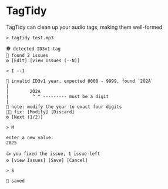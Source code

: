 # TagTidy
TagTidy can clean up your audio tags, making them well-formed

```
> tagtidy test.mp3

🕵️ detected ID3v1 tag
🐛 found 2 issues
⚙️ [Edit] [view Issues (--N)]

> I --1

🚨 invalid ID3v1 year, expected 0000 - 9999, found `2Ō2A`
| 
|        2Ō2A
|         ^ ^ --------- must be a digit
|
💁 note: modify the year to exact four digits
🧑‍🔧 fix: [Modify] [Discard]
⚙️ [Next (1/2)]

> M

enter a new value:
2025

👍 you fixed the issue, 1 issue left
⚙️ [view Issues] [Save] [Cancel]

> S

📁 saved

```
